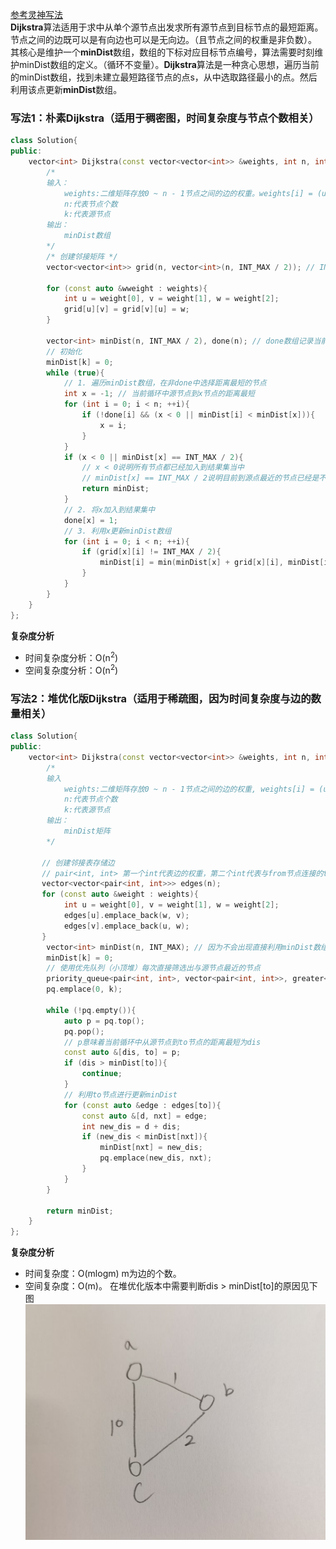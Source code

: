 [参考灵神写法](https://leetcode.cn/problems/network-delay-time/solutions/2668220/liang-chong-dijkstra-xie-fa-fu-ti-dan-py-ooe8/)  
**Dijkstra**算法适用于求中从单个源节点出发求所有源节点到目标节点的最短距离。节点之间的边既可以是有向边也可以是无向边。（且节点之间的权重是非负数）。  
其核心是维护一个**minDist**数组，数组的下标对应目标节点编号，算法需要时刻维护minDist数组的定义。（循环不变量）。**Dijkstra**算法是一种贪心思想，遍历当前的minDist数组，找到未建立最短路径节点的点s，从中选取路径最小的点。然后利用该点更新**minDist**数组。  
### 写法1：朴素Dijkstra（适用于稠密图，时间复杂度与节点个数相关）
```cpp
class Solution{
public:
    vector<int> Dijkstra(const vector<vector<int>> &weights, int n, int k){
        /*
        输入：
            weights:二维矩阵存放0 ~ n - 1节点之间的边的权重。weights[i] = (u, v, w)
            n:代表节点个数
            k:代表源节点
        输出：
            minDist数组
        */
        /* 创建邻接矩阵 */
        vector<vector<int>> grid(n, vector<int>(n, INT_MAX / 2)); // INT_MAX / 2是防止溢出

        for (const auto &wweight : weights){
            int u = weight[0], v = weight[1], w = weight[2];
            grid[u][v] = grid[v][u] = w;
        }

        vector<int> minDist(n, INT_MAX / 2), done(n); // done数组记录当前节点是否已经加入结果中
        // 初始化
        minDist[k] = 0;
        while (true){
            // 1. 遍历minDist数组，在非done中选择距离最短的节点
            int x = -1; // 当前循环中源节点到x节点的距离最短
            for (int i = 0; i < n; ++i){
                if (!done[i] && (x < 0 || minDist[i] < minDist[x])){
                    x = i;
                }
            }
            if (x < 0 || minDist[x] == INT_MAX / 2){
                // x < 0说明所有节点都已经加入到结果集当中
                // minDist[x] == INT_MAX / 2说明目前到源点最近的节点已经是不可达的了，可以直接结束循环。
                return minDist;
            }
            // 2. 将x加入到结果集中
            done[x] = 1;
            // 3. 利用x更新minDist数组
            for (int i = 0; i < n; ++i){
                if (grid[x][i] != INT_MAX / 2){
                    minDist[i] = min(minDist[x] + grid[x][i], minDist[i]);
                }
            }
        }
    }
};
```
**复杂度分析**
- 时间复杂度分析：O(n<sup>2</sup>)
- 空间复杂度分析：O(n<sup>2</sup>)
### 写法2：堆优化版Dijkstra（适用于稀疏图，因为时间复杂度与边的数量相关）
```cpp
class Solution{
public:
    vector<int> Dijkstra(const vector<vector<int>> &weights, int n, int k){
        /*
        输入
            weights:二维矩阵存放0 ~ n - 1节点之间的边的权重, weights[i] = (u, v, w);
            n:代表节点个数
            k:代表源节点
        输出：
            minDist矩阵
        */

       // 创建邻接表存储边
       // pair<int, int> 第一个int代表边的权重，第二个int代表与from节点连接的to节点
       vector<vector<pair<int, int>>> edges(n);
       for (const auto &weight : weights){
            int u = weight[0], v = weight[1], w = weight[2];
            edges[u].emplace_back(w, v);
            edges[v].emplace_back(u, w);
       }
        vector<int> minDist(n, INT_MAX); // 因为不会出现直接利用minDist数组中元素进行相加的情况所以可以直接初始化为INT_MAX
        minDist[k] = 0;
        // 使用优先队列（小顶堆）每次直接筛选出与源节点最近的节点
        priority_queue<pair<int, int>, vector<pair<int, int>>, greater<pair<int, int>>> pq;
        pq.emplace(0, k);

        while (!pq.empty()){
            auto p = pq.top();
            pq.pop();
            // p意味着当前循环中从源节点到to节点的距离最短为dis
            const auto &[dis, to] = p;
            if (dis > minDist[to]){
                continue;
            }
            // 利用to节点进行更新minDist
            for (const auto &edge : edges[to]){
                const auto &[d, nxt] = edge;
                int new_dis = d + dis;
                if (new_dis < minDist[nxt]){
                    minDist[nxt] = new_dis;
                    pq.emplace(new_dis, nxt);
                }
            }
        }

        return minDist;
    }
};
```
**复杂度分析**
- 时间复杂度：O(mlogm) m为边的个数。
- 空间复杂度：O(m)。
在堆优化版本中需要判断dis > minDist[to]的原因见下图  
![](./pics/dijkstra.jpg)